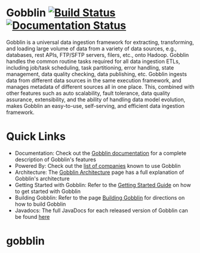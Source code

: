 # Gobblin [![Build Status](https://secure.travis-ci.org/linkedin/gobblin.png)](https://travis-ci.org/linkedin/gobblin) [![Documentation Status](https://readthedocs.org/projects/gobblin/badge/?version=latest)](http://gobblin.readthedocs.org/en/latest/?badge=latest)

Gobblin is a universal data ingestion framework for extracting, transforming, and loading large volume of data from a variety of data sources, e.g., databases, rest APIs, FTP/SFTP servers, filers, etc., onto Hadoop. Gobblin handles the common routine tasks required for all data ingestion ETLs, including job/task scheduling, task partitioning, error handling, state management, data quality checking, data publishing, etc. Gobblin ingests data from different data sources in the same execution framework, and manages metadata of different sources all in one place. This, combined with other features such as auto scalability, fault tolerance, data quality assurance, extensibility, and the ability of handling data model evolution, makes Gobblin an easy-to-use, self-serving, and efficient data ingestion framework.

# Quick Links

  * Documentation: Check out the [Gobblin documentation](http://gobblin.readthedocs.org/en/latest/) for a complete description of Gobblin's features
  * Powered By: Check out the [list of companies](http://gobblin.readthedocs.io/en/latest/Powered-By/) known to use Gobblin
  * Architecture: The [Gobblin Architecture](http://gobblin.readthedocs.io/en/latest/Gobblin-Architecture/) page has a full explanation of Gobblin's architecture
  * Getting Started with Gobblin: Refer to the [Getting Started Guide](http://gobblin.readthedocs.org/en/latest/Getting-Started/) on how to get started with Gobblin
  * Building Gobblin: Refer to the page [Building Gobblin](http://gobblin.readthedocs.io/en/latest/user-guide/Building-Gobblin/) for directions on how to build Gobblin
  * Javadocs: The full JavaDocs for each released version of Gobblin can be found [here](http://linkedin.github.io/gobblin/javadoc/latest/)
# gobblin
